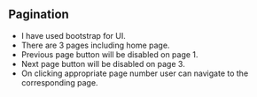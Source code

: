 ## Pagination

- I have used bootstrap for UI.
- There are 3 pages including home page.
- Previous page button will be disabled on page 1.
- Next page button will be disabled on page 3.
- On clicking appropriate page number user can navigate to the corresponding page.
